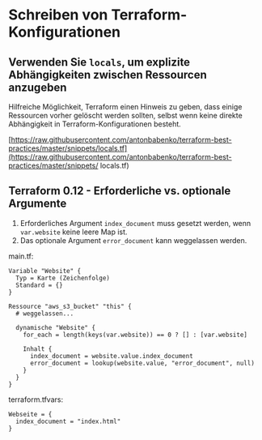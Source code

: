 # Schreiben von Terraform-Konfigurationen

## Verwenden Sie `locals`, um explizite Abhängigkeiten zwischen Ressourcen anzugeben

Hilfreiche Möglichkeit, Terraform einen Hinweis zu geben, dass einige Ressourcen vorher gelöscht werden sollten, selbst wenn keine direkte Abhängigkeit in Terraform-Konfigurationen besteht.

[https://raw.githubusercontent.com/antonbabenko/terraform-best-practices/master/snippets/locals.tf](https://raw.githubusercontent.com/antonbabenko/terraform-best-practices/master/snippets/ locals.tf)

## Terraform 0.12 - Erforderliche vs. optionale Argumente

1. Erforderliches Argument `index_document` muss gesetzt werden, wenn `var.website` keine leere Map ist.
1. Das optionale Argument `error_document` kann weggelassen werden.

main.tf:
```
Variable "Website" {
  Typ = Karte (Zeichenfolge)
  Standard = {}
}

Ressource "aws_s3_bucket" "this" {
  # weggelassen...

  dynamische "Website" {
    for_each = length(keys(var.website)) == 0 ? [] : [var.website]

    Inhalt {
      index_document = website.value.index_document
      error_document = lookup(website.value, "error_document", null)
    }
  }
}
```

terraform.tfvars:
```
Webseite = {
  index_document = "index.html"
}
```
